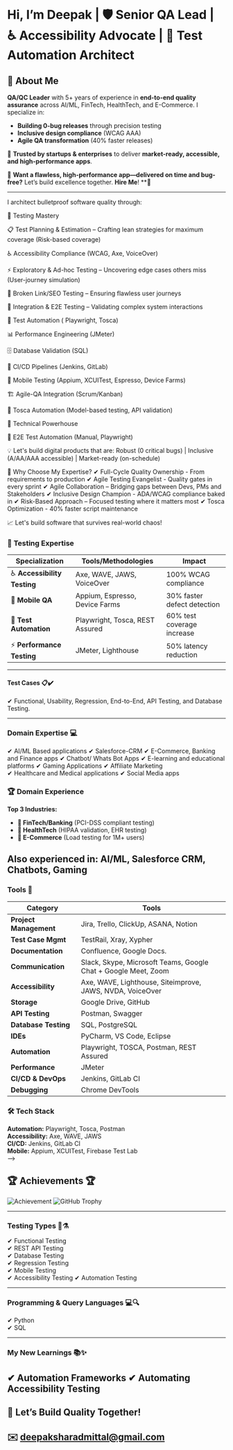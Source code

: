# Hi, I’m Deepak | 🛡️ **Senior QA Lead** | ♿ **Accessibility Advocate** | 🤖 **Test Automation Architect**

## 👋 About Me  
**QA/QC Leader** with 5+ years of experience in **end-to-end quality assurance** across AI/ML, FinTech, HealthTech, and E-Commerce. I specialize in:  
- **Building 0-bug releases** through precision testing  
- **Inclusive design compliance** (WCAG AAA)  
- **Agile QA transformation** (40% faster releases)  

🚀 **Trusted by startups & enterprises** to deliver **market-ready, accessible, and high-performance apps**.  
 
🚀 **Want a flawless, high-performance app—delivered on time and bug-free?** Let’s build excellence together. **Hire Me**! **🚀

---
I architect bulletproof software quality through:

🔬 Testing Mastery

📋 Test Planning & Estimation – Crafting lean strategies for maximum coverage (Risk-based coverage)

♿ Accessibility Compliance (WCAG, Axe, VoiceOver)

⚡ Exploratory & Ad-hoc Testing – Uncovering edge cases others miss (User-journey simulation)

🔗 Broken Link/SEO Testing – Ensuring flawless user journeys

🧩 Integration & E2E Testing – Validating complex system interactions

🤖 Test Automation ( Playwright, Tosca)

📊 Performance Engineering (JMeter)

🗄️ Database Validation (SQL)

🔄 CI/CD Pipelines (Jenkins, GitLab)

📱 Mobile Testing (Appium, XCUITest, Espresso, Device Farms)

🏗️ Agile-QA Integration (Scrum/Kanban)

🤖 Tosca Automation (Model-based testing, API validation)

🔧 Technical Powerhouse

🧪 E2E Test Automation (Manual, Playwright)

💡 Let's build digital products that are:
Robust (0 critical bugs) | Inclusive (A/AA/AAA accessible) | Market-ready (on-schedule)

🚀 Why Choose My Expertise?
✔ Full-Cycle Quality Ownership - From requirements to production
✔ Agile Testing Evangelist - Quality gates in every sprint
✔ Agile Collaboration – Bridging gaps between Devs, PMs and Stakeholders
✔ Inclusive Design Champion - ADA/WCAG compliance baked in
✔ Risk-Based Approach – Focused testing where it matters most
✔ Tosca Optimization - 40% faster script maintenance


📈 Let's build software that survives real-world chaos!

### 🔬 **Testing Expertise**  

| **Specialization**       | **Tools/Methodologies**                          | **Impact**                          |
|--------------------------|-----------------------------------------------|-----------------------------------|
| ♿ **Accessibility Testing** | Axe, WAVE, JAWS, VoiceOver                  | 100% WCAG compliance              |
| 📱 **Mobile QA**         | Appium, Espresso, Device Farms               | 30% faster defect detection       |
| 🤖 **Test Automation**   | Playwright, Tosca, REST Assured              | 60% test coverage increase        |
| ⚡ **Performance Testing** | JMeter, Lighthouse                          | 50% latency reduction             |
---


#### **Test Cases 📋✔️**
✔ Functional, Usability, Regression, End-to-End, API Testing, and Database Testing.

---

### **Domain Expertise 💻**
✔ AI/ML Based applications
✔ Salesforce-CRM
✔ E-Commerce, Banking and Finance apps
✔ Chatbot/ Whats Bot Apps 
✔ E-learning and educational platforms
✔ Gaming Applications
✔ Affiliate Marketing  
✔ Healthcare and Medical applications
✔ Social Media apps

### 🏆 **Domain Experience**  
**Top 3 Industries:**  
- **🏦 FinTech/Banking** (PCI-DSS compliant testing)  
- **🏥 HealthTech** (HIPAA validation, EHR testing)  
- **🛒 E-Commerce** (Load testing for 1M+ users)  

**Also experienced in:** AI/ML, Salesforce CRM, Chatbots, Gaming  
---

### **Tools 🔧**
| Category              | Tools                                                                 |
|-----------------------|-----------------------------------------------------------------------|
| **Project Management** | Jira, Trello, ClickUp, ASANA, Notion                                 |
| **Test Case Mgmt**     | TestRail, Xray, Xypher                                               |
| **Documentation**      | Confluence, Google Docs.                                             |
| **Communication**      | Slack, Skype, Microsoft Teams, Google Chat + Google Meet, Zoom       |
| **Accessibility**      | Axe, WAVE, Lighthouse, Siteimprove, JAWS, NVDA, VoiceOver            |
| **Storage**            | Google Drive, GitHub                                                 |
| **API Testing**        | Postman, Swagger                                                     |
| **Database Testing**   | SQL, PostgreSQL                                                      |
| **IDEs**               | PyCharm, VS Code, Eclipse                                            |
| **Automation**         | Playwright, TOSCA, Postman, REST Assured                             |
| **Performance**        | JMeter                                                               |
| **CI/CD & DevOps**     | Jenkins, GitLab CI                                                   |
| **Debugging**          | Chrome DevTools                                                      |

### 🛠️ **Tech Stack**  
**Automation:** Playwright, Tosca, Postman  
**Accessibility:** Axe, WAVE, JAWS  
**CI/CD:** Jenkins, GitLab CI  
**Mobile:** Appium, XCUITest, Firebase Test Lab  
-->
## 🏆 Achievements 🏆
![Achievement](https://img.shields.io/badge/Awesome-Developer-brightgreen)
![GitHub Trophy](https://github-profile-trophy.vercel.app/?username=yourusername)


---

### **Testing Types 🧪⚗️**
✔ Functional Testing  
✔ REST API Testing  
✔ Database Testing  
✔ Regression Testing  
✔ Mobile Testing  
✔ Accessibility Testing
✔ Automation Testing

---

### **Programming & Query Languages 💻🔍**
✔ Python  
✔ SQL  

---
### **My New Learnings  📚✨**
✔ Automation Frameworks
✔ Automating Accessibility Testing  
---
## 📩 **Let’s Build Quality Together!**  
✉️ deepaksharadmittal@gmail.com
---


